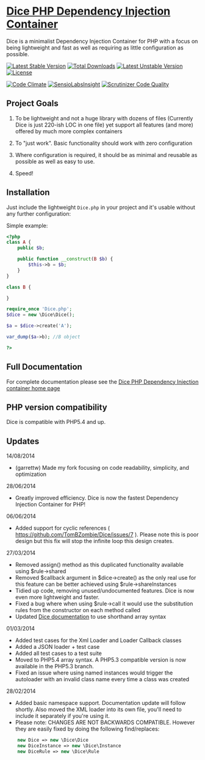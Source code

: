 [Dice PHP Dependency Injection Container](https://r.je/dice.html)
======================================

Dice is a minimalist Dependency Injection Container for PHP with a focus on being lightweight and fast as well as requiring as little configuration as possible.

[![Latest Stable Version](https://poser.pugx.org/garrettw/dice/v/stable.svg)](https://packagist.org/packages/garrettw/dice) [![Total Downloads](https://poser.pugx.org/garrettw/dice/downloads.svg)](https://packagist.org/packages/garrettw/dice) [![Latest Unstable Version](https://poser.pugx.org/garrettw/dice/v/unstable.svg)](https://packagist.org/packages/garrettw/dice) [![License](https://poser.pugx.org/garrettw/dice/license.svg)](https://packagist.org/packages/garrettw/dice)

[![Code Climate](https://codeclimate.com/github/garrettw/Dice/badges/gpa.svg)](https://codeclimate.com/github/garrettw/Dice) [![SensioLabsInsight](https://insight.sensiolabs.com/projects/b685aa59-9df5-410e-8262-3d64b65b4153/mini.png)](https://insight.sensiolabs.com/projects/b685aa59-9df5-410e-8262-3d64b65b4153) [![Scrutinizer Code Quality](https://scrutinizer-ci.com/g/garrettw/Dice/badges/quality-score.png?b=master)](https://scrutinizer-ci.com/g/garrettw/Dice/?branch=master)

Project Goals
-------------

1) To be lightweight and not a huge library with dozens of files (Currently Dice is just 220-ish LOC in one file) yet support all features (and more) offered by much more complex containers

2) To "just work". Basic functionality should work with zero configuration

3) Where configuration is required, it should be as minimal and reusable as possible as well as easy to use.

4) Speed!


Installation
------------

Just include the lightweight `Dice.php` in your project and it's usable without any further configuration:

Simple example:

```php
<?php
class A {
	public $b;

	public function __construct(B $b) {
		$this->b = $b;
	}
}

class B {

}

require_once 'Dice.php';
$dice = new \Dice\Dice();

$a = $dice->create('A');

var_dump($a->b); //B object

?>
```


Full Documentation
------------------

For complete documentation please see the [Dice PHP Dependency Injection container home page](https://r.je/dice.html)


PHP version compatibility
-------------------------

Dice is compatible with PHP5.4 and up.


Updates
------------
14/08/2014
* (garrettw) Made my fork focusing on code readability, simplicity, and optimization

28/06/2014
* Greatly improved efficiency. Dice is now the fastest Dependency Injection Container for PHP!

06/06/2014
* Added support for cyclic references ( https://github.com/TomBZombie/Dice/issues/7 ). Please note this is poor design but this fix will stop the infinite loop this design creates.

27/03/2014
* Removed assign() method as this duplicated functionality available using $rule->shared
* Removed $callback argument in $dice->create() as the only real use for this feature can be better achieved using $rule->shareInstances
* Tidied up code, removing unused/undocumented features. Dice is now even more lightweight and faster.
* Fixed a bug where when using $rule->call it would use the substitution rules from the constructor on each method called
* Updated [Dice documentation](https://r.je/dice.html) to use shorthand array syntax


01/03/2014
* Added test cases for the Xml Loader and Loader Callback classes
* Added a JSON loader + test case
* Added all test cases to a test suite
* Moved to PHP5.4 array syntax. A PHP5.3 compatible version is now available in the PHP5.3 branch.
* Fixed an issue where using named instances would trigger the autoloader with an invalid class name every time a class was created


28/02/2014
* Added basic namespace support. Documentation update will follow shortly. Also moved the XML loader into its own file, you'll need to include it separately if you're using it.
* Please note: CHANGES ARE NOT BACKWARDS COMPATIBLE. However they are easily fixed by doing the following find/replaces:

```php
	new Dice => new \Dice\Dice
	new DiceInstance => new \Dice\Instance
	new DiceRule => new \Dice\Rule
```
